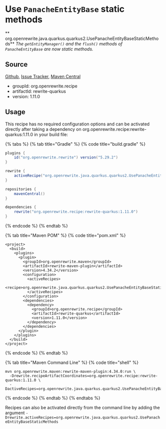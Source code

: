 # Use `PanacheEntityBase` static methods

** org.openrewrite.java.quarkus.quarkus2.UsePanacheEntityBaseStaticMethods**
_The `getEntityManager()` and the `flush()` methods of `PanacheEntityBase` are now static methods._

## Source

[Github](https://github.com/openrewrite/rewrite-quarkus), [Issue Tracker](https://github.com/openrewrite/rewrite-quarkus/issues), [Maven Central](https://search.maven.org/artifact/org.openrewrite.recipe/rewrite-quarkus/1.11.0/jar)

* groupId: org.openrewrite.recipe
* artifactId: rewrite-quarkus
* version: 1.11.0


## Usage

This recipe has no required configuration options and can be activated directly after taking a dependency on org.openrewrite.recipe:rewrite-quarkus:1.11.0 in your build file:

{% tabs %}
{% tab title="Gradle" %}
{% code title="build.gradle" %}
```groovy
plugins {
    id("org.openrewrite.rewrite") version("5.29.2")
}

rewrite {
    activeRecipe("org.openrewrite.java.quarkus.quarkus2.UsePanacheEntityBaseStaticMethods")
}

repositories {
    mavenCentral()
}

dependencies {
    rewrite("org.openrewrite.recipe:rewrite-quarkus:1.11.0")
}
```
{% endcode %}
{% endtab %}

{% tab title="Maven POM" %}
{% code title="pom.xml" %}
```markup
<project>
  <build>
    <plugins>
      <plugin>
        <groupId>org.openrewrite.maven</groupId>
        <artifactId>rewrite-maven-plugin</artifactId>
        <version>4.34.2</version>
        <configuration>
          <activeRecipes>
            <recipe>org.openrewrite.java.quarkus.quarkus2.UsePanacheEntityBaseStaticMethods</recipe>
          </activeRecipes>
        </configuration>
        <dependencies>
          <dependency>
            <groupId>org.openrewrite.recipe</groupId>
            <artifactId>rewrite-quarkus</artifactId>
            <version>1.11.0</version>
          </dependency>
        </dependencies>
      </plugin>
    </plugins>
  </build>
</project>
```
{% endcode %}
{% endtab %}

{% tab title="Maven Command Line" %}
{% code title="shell" %}
```shell
mvn org.openrewrite.maven:rewrite-maven-plugin:4.34.0:run \
  -Drewrite.recipeArtifactCoordinates=org.openrewrite.recipe:rewrite-quarkus:1.11.0 \
  -DactiveRecipes=org.openrewrite.java.quarkus.quarkus2.UsePanacheEntityBaseStaticMethods
```
{% endcode %}
{% endtab %}
{% endtabs %}

Recipes can also be activated directly from the command line by adding the argument `-Drewrite.activeRecipes=org.openrewrite.java.quarkus.quarkus2.UsePanacheEntityBaseStaticMethods`
